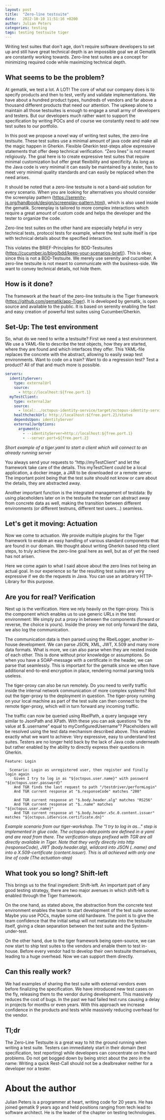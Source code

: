 ```yaml
---
layout: post
title:  "Zero-line testsuite"
date:   2022-10-10 11:51:16 +0200
author: Julian Peters
categories: testing
tags: testing testsuite tiger
---
```


Writing test suites that don't age, don't require software developers to set up and still have great technical depth is an impossible goal we at Gematik are constantly working towards. Zero-line test suites are a concept for minimizing required code while maximizing technical depth.

## What seems to be the problem?

At gematik, we test a lot. A LOT! The core of what our company does is to specify products and then to test, verify and validate implementations. We have about a hundred product types, hundreds of vendors and far above a thousand different products that need our attention. The upkeep alone to maintain all those testsuites is enough to engage a small army of developers and testers. But our developers much rather want to support the specification by writing POCs and of course we constantly need to add new test suites to our portfolio.

In this post we propose a novel way of writing test suites, the zero-line testsuite. These test suites use a minimal amount of java code and make all the magic happen in Gherkin. Flexible Gherkin test-steps allow expressive statements that offer deep technical verification. “Zero lines” is not meant religiously. The goal here is to create expressive test suites that require minimal customization but offer great flexibility and specificity. As long as the Java code is very minimal it can easily be maintained by a tester, has to meet very minimal quality standards and can easily be replaced when the need arises.

It should be noted that a zero-line testsuite is not a band-aid solution for every scenario. When you are looking for alternatives you should consider the screenplay pattern (https://serenity-js.org/handbook/design/screenplay-pattern.html), which is also used inside the gematik. Screenplay is tailored to more complex interactions which require a great amount of custom code and helps the developer and the tester to organize the code.

Zero-line test suites on the other hand are especially helpful in very technical tests, protocol tests for example, where the test suite itself is ripe with technical details about the specified interaction.

This violates the BRIEF-Principles for BDD-Testsuites (https://cucumber.io/blog/bdd/keep-your-scenarios-brief/). This is okay, since this is not a BDD-Testsuite. We merely use serenity and cucumber. A zero-line testsuite is not meant to communicate with the business-side. We want to convey technical details, not hide them.

## How is it done?

The framework at the heart of the zero-line testsuite is the Tiger framework (https://github.com/gematik/app-Tiger). It is developed by gematik, is open source and available to the public. It is based on serenity enabling the fast and easy creation of powerful test suites using Cucumber/Gherkin.

## Set-Up: The test environment

So, what do we need to write a testsuite? First we need a test environment. We use a YAML-file to describe the test objects, how they are started, where they are found and which interfaces they offer. This YAML-file replaces the concrete with the abstract, allowing to easily swap test environments. Want to code on a train? Want to do a regression test? Test a product? All of that and much more is possible.

```yaml
servers:
  identityServer:
    type: externalUrl
    source:
      - http://localhost:${free.port.1}
  myTestClient:
    type: externalJar
    source:
      - local:../octopus-identity-service/target/octopus-identity-service.jar
    healthcheckUrl: http://localhost:${free.port.2}/status
    dependsUpon: identityServer
    externalJarOptions:
      arguments:
        - --identityServer=http://localhost:${free.port.1}
        - --server.port=${free.port.2}
```
_Short example of a tiger.yaml to start a client which will connect to an already running server_

You always send your requests to “http://myTestClient” and let the framework take care of the details. This myTestClient could be a local application, a docker image, a JAR to be downloaded or a remote server. The important point being that the test suite should not know or care about the details, they are abstracted away.

Another important function is the integrated management of testdata: By using placeholders later on in the testsuite the tester can abstract away from concrete data as well, making the transition between different environments (or different testruns, different test users…) seamless.

## Let's get it moving: Actuation

Now we come to actuation. We provide multiple plugins for the Tiger framework to enable an easy handling of various standard components that are found in our domain. We thought about writing Gherkin based http client steps, to truly achieve the zero-line goal here as well, but as of yet the need has not arisen.

Here we come again to what I said above about the zero lines not being an actual goal. In our experience so far the resulting test suites are very expressive if we do the requests in Java. You can use an arbitrary HTTP-Library for this purpose.

## Are you for real? Verification

Next up is the verification. Here we rely heavily on the tiger-proxy. This is the component which enables us to use generic URLs in the test environment: We simply put a proxy in between the components (forward or reverse, the choice is yours). Inside the proxy we not only forward the data, we also log the communication.

The communication data is then parsed using the RbelLogger, another in-house development. We can parse JSON, XML, JWT, X.509 and many more data formats. What is more, we can also parse when they are nested inside of each other. This is done without prior knowledge or assumptions. So when you have a SOAP-message with a certificate in the header, we can parse that seamlessly. This is important for the gematik since we often have additional end-to-end encryption in place, rendering normal parsing tools useless.

The tiger-proxy can also be run remotely. Do you need to verify traffic inside the internal network communication of more complex systems? Roll out the tiger-proxy to the deployment in question. The tiger-proxy running on your local machine as part of the test suite can then connect to the remote tiger-proxy, which will in turn forward any incoming traffic.

The traffic can now be queried using RbelPath, a query language very similar to JsonPath and XPath. With these you can ask questions “Is the value at $..username” equal to myConfiguredUsername”? Placeholders will be resolved using the test data mechanism described above. This enables exactly what we want to achieve: Very expressive, easy to understand test suites. Testers are no longer held back by the lack of Java code underneath but rather enabled by the ability to directly express their questions in Gherkin.

```gherkin
Feature: Login

  Scenario: Login as unregistered user, then register and finally login again
    Given I try to log in as "${octopus.user.name}" with password "${octopus.user.password}"
    And TGR finds the last request to path "/testdriver/performLogin"
    And TGR current response at "$.responseCode" matches "200"

    And TGR current response at "$.body.header.alg" matches "RS256"
    And TGR current response at "$..name" matches "${octopus.user.name}"
    And TGR current response at "$.body.header.x5c.0.content.issuer" matches "${octopus.idService.certificate.dn}"
```
_Example scenario from our tiger-workshop. The "I try to log in as..." step is implemented in glue code. The octopus-data points are defined in a yaml and are read from there. The verification-steps prefixed with TGR are all directly available in Tiger. Note that they verify directly into http (responseCode), JWT (body.header.alg), wildcard into JSON (..name) and into a X.509-certificate (content.issuer). This is all achieved with only one line of code (The actuation-step)_

## What took you so long? Shift-left

This brings us to the final ingredient: Shift-left. An important part of any good testing strategy, there are two major avenues in which shift-left is enabled through the Tiger framework.

On the one hand, as stated above, the abstraction from the concrete test environment enables the team to start development of the test suite sooner. Maybe you use POCs, maybe some old hardware. The point is to give the team confidence that the initial setup will not metastate into the testsuite itself, giving a clean separation between the test suite and the System-under-test.

On the other hand, due to the tiger framework being open-source, we can now start to ship test suites to the vendors and enable them to test in-house. Before every vendor had to develop their own testsuite themselves, leading to a huge overhead. Now we can support them directly.

## Can this really work?

We had examples of sharing the test suite with external vendors even before finalizing the specification. We have introduced new test cases on the fly, releasing them to the vendor during development. This massively reduces the cost of bugs. In the past we had failed test runs causing a delay in projects for months or even years. With this approach we increase confidence in the products and tests while massively reducing overhead for the vendor.

## Tl;dr

The Zero-Line Testsuite is a great way to hit the ground running when writing a test suite. Testers can immediately start in their domain (test specification, test reporting) while developers can concentrate on the hard problems. Do not get bogged down by being strict about the zero in the name: Writing a quick Rest-Call should not be a dealbreaker neither for a developer nor a tester.

# About the author

Julian Peters is a programmer at heart, writing code for 20 years. He has joined gematik 9 years ago and held positions ranging from tech lead to software architect. He is the leader of the chapter on testing technologies.
